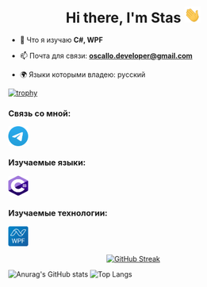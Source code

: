 <h1 align="center">Hi there, I'm Stas
<img src="https://github.com/Oscallo/Oscallo/blob/main/images/Hi.gif" height="32"/></h1>

- 🌱 Что я изучаю **C#, WPF**

- 📫 Почта для связи: **oscallo.developer@gmail.com**

- 🌍 Языки которыми владею: русский

[![trophy](https://github-profile-trophy.vercel.app/?username=oscallo&theme=onedark)](https://github.com/ryo-ma/github-profile-trophy)

### Связь со мной:
<p align="left">
<a href="https://t.me/zero_indefined" target="blank"><img align="center" src="https://github.com/Oscallo/Oscallo/blob/main/images/Telegram_2019_Logo.svg" alt="zero_indefined" height="40" width="40" /></a>
</p>

### Изучаемые языки:
<p align="left"> 
<a href="https://learn.microsoft.com/ru-ru/dotnet/csharp/" target="_blank" rel="noreferrer"> <img src="https://github.com/Oscallo/Oscallo/blob/main/images/Logo_C_sharp.svg" alt="c-sharp" width="40" height="40"/> </a> 
</p>

### Изучаемые технологии:
<p align="left"> 
<a href="https://learn.microsoft.com/ru-ru/dotnet/desktop/wpf/overview/?view=netdesktop-8.0" target="_blank" rel="noreferrer"> <img src="https://github.com/Oscallo/Oscallo/blob/main/images/Logo_WPF.svg" alt="wpf" width="40" height="40"/> </a> 
</p>

<div align="center">
<a href="https://git.io/streak-stats"><img src="https://streak-stats.demolab.com?user=Oscallo&theme=tokyonight&hide_border=true&locale=ru&card_width=600&card_height=200" alt="GitHub Streak" /></a>
</div>


![Anurag's GitHub stats](https://github-readme-stats.vercel.app/api?username=oscallo&show_icons=true&theme=tokyonight)
![Top Langs](https://github-readme-stats.vercel.app/api/top-langs/?username=oscallo&layout=compact&theme=tokyonight)
